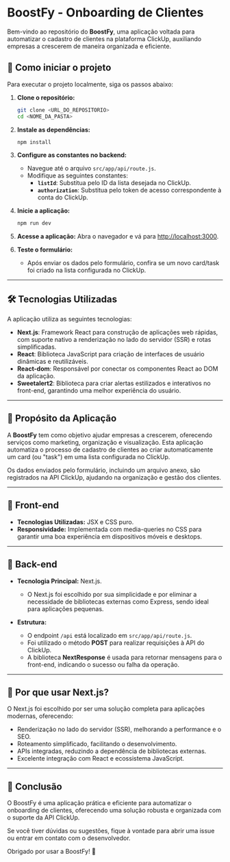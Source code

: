 # BoostFy - Onboarding de Clientes

Bem-vindo ao repositório do **BoostFy**, uma aplicação voltada para automatizar o cadastro de clientes na plataforma ClickUp, auxiliando empresas a crescerem de maneira organizada e eficiente.

## 🚀 Como iniciar o projeto

Para executar o projeto localmente, siga os passos abaixo:

1. **Clone o repositório:**
   ```bash
   git clone <URL_DO_REPOSITORIO>
   cd <NOME_DA_PASTA>
   ```

2. **Instale as dependências:**
   ```bash
   npm install
   ```

3. **Configure as constantes no backend:**
   - Navegue até o arquivo `src/app/api/route.js`.
   - Modifique as seguintes constantes:
     - **`listId`**: Substitua pelo ID da lista desejada no ClickUp.
     - **`authorization`**: Substitua pelo token de acesso correspondente à conta do ClickUp.

4. **Inicie a aplicação:**
   ```bash
   npm run dev
   ```

5. **Acesse a aplicação:**
   Abra o navegador e vá para [http://localhost:3000](http://localhost:3000).

6. **Teste o formulário:**
   - Após enviar os dados pelo formulário, confira se um novo card/task foi criado na lista configurada no ClickUp.

---

## 🛠 Tecnologias Utilizadas

A aplicação utiliza as seguintes tecnologias:

- **Next.js**: Framework React para construção de aplicações web rápidas, com suporte nativo a renderização no lado do servidor (SSR) e rotas simplificadas.
- **React**: Biblioteca JavaScript para criação de interfaces de usuário dinâmicas e reutilizáveis.
- **React-dom**: Responsável por conectar os componentes React ao DOM da aplicação.
- **Sweetalert2**: Biblioteca para criar alertas estilizados e interativos no front-end, garantindo uma melhor experiência do usuário.

---

## 🎯 Propósito da Aplicação

A **BoostFy** tem como objetivo ajudar empresas a crescerem, oferecendo serviços como marketing, organização e visualização. Esta aplicação automatiza o processo de cadastro de clientes ao criar automaticamente um card (ou "task") em uma lista configurada no ClickUp.

Os dados enviados pelo formulário, incluindo um arquivo anexo, são registrados na API ClickUp, ajudando na organização e gestão dos clientes.

---

## 🎨 Front-end

- **Tecnologias Utilizadas:** JSX e CSS puro.
- **Responsividade:** Implementada com media-queries no CSS para garantir uma boa experiência em dispositivos móveis e desktops.

---

## 🔧 Back-end

- **Tecnologia Principal:** Next.js.
  - O Next.js foi escolhido por sua simplicidade e por eliminar a necessidade de bibliotecas externas como Express, sendo ideal para aplicações pequenas.
  
- **Estrutura:**
  - O endpoint `/api` está localizado em `src/app/api/route.js`.
  - Foi utilizado o método **POST** para realizar requisições à API do ClickUp.
  - A biblioteca **NextResponse** é usada para retornar mensagens para o front-end, indicando o sucesso ou falha da operação.

---

## 🤔 Por que usar Next.js?

O Next.js foi escolhido por ser uma solução completa para aplicações modernas, oferecendo:
- Renderização no lado do servidor (SSR), melhorando a performance e o SEO.
- Roteamento simplificado, facilitando o desenvolvimento.
- APIs integradas, reduzindo a dependência de bibliotecas externas.
- Excelente integração com React e ecossistema JavaScript.

---

## 🌟 Conclusão

O BoostFy é uma aplicação prática e eficiente para automatizar o onboarding de clientes, oferecendo uma solução robusta e organizada com o suporte da API ClickUp.

Se você tiver dúvidas ou sugestões, fique à vontade para abrir uma issue ou entrar em contato com o desenvolvedor.

Obrigado por usar a BoostFy! 🚀

